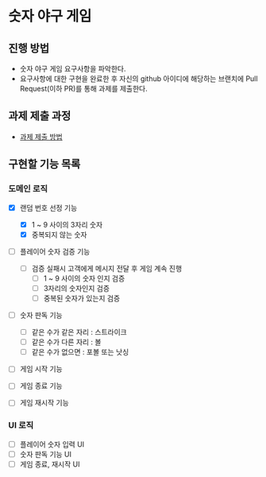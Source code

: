# 숫자 야구 게임
## 진행 방법
* 숫자 야구 게임 요구사항을 파악한다.
* 요구사항에 대한 구현을 완료한 후 자신의 github 아이디에 해당하는 브랜치에 Pull Request(이하 PR)를 통해 과제를 제출한다.

## 과제 제출 과정
* [과제 제출 방법](https://github.com/next-step/nextstep-docs/tree/master/precourse)

## 구현할 기능 목록
### 도메인 로직
- [x] 랜덤 번호 선정 기능
  - [x] 1 ~ 9 사이의 3자리 숫자 
  - [x] 중복되지 않는 숫자
- [ ] 플레이어 숫자 검증 기능
  - [ ] 검증 실패시 고객에게 메시지 전달 후 게임 계속 진행 
    - [ ] 1 ~ 9 사이의 숫자 인지 검증
    - [ ] 3자리의 숫자인지 검증
    - [ ] 중복된 숫자가 있는지 검증
- [ ] 숫자 판독 기능
  - [ ] 같은 수가 같은 자리 : 스트라이크
  - [ ] 같은 수가 다른 자리 : 볼
  - [ ] 같은 수가 없으면 : 포볼 또는 낫싱
- [ ] 게임 시작 기능
- [ ] 게임 종료 기능
- [ ] 게임 재시작 기능


### UI 로직
- [ ] 플레이어 숫자 입력 UI
- [ ] 숫자 판독 기능 UI
- [ ] 게임 종료, 재시작 UI
